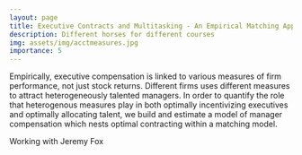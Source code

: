 ```yaml
---
layout: page
title: Executive Contracts and Multitasking - An Empirical Matching Approach
description: Different horses for different courses
img: assets/img/acctmeasures.jpg
importance: 5
---
```


Empirically, executive compensation is linked to various measures of firm performance, not just stock returns. Different firms uses different measures to attract heterogeneously talented managers. In order to quantify the role that heterogenous measures play in both optimally incentivizing executives and optimally allocating talent, we build and estimate a model of manager compensation which nests optimal contracting within a matching model.

Working with Jeremy Fox
